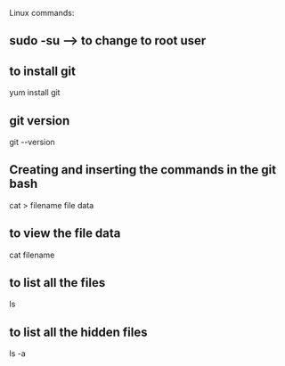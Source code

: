 Linux commands:

## sudo -su --> to change to root user

## to install git
yum install git

## git version 
git --version

## Creating and inserting the commands in the git bash

cat > filename
file data


## to view the file data
cat filename

## to list all the files
ls

## to list all the hidden files
ls -a


